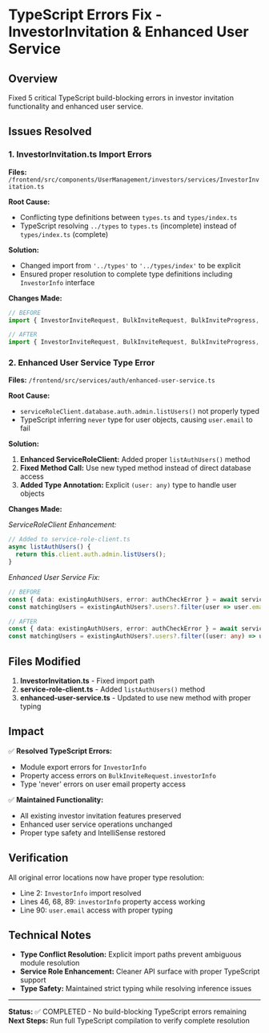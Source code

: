 # TypeScript Errors Fix - InvestorInvitation & Enhanced User Service

## Overview
Fixed 5 critical TypeScript build-blocking errors in investor invitation functionality and enhanced user service.

## Issues Resolved

### 1. InvestorInvitation.ts Import Errors
**Files:** `/frontend/src/components/UserManagement/investors/services/InvestorInvitation.ts`

**Root Cause:** 
- Conflicting type definitions between `types.ts` and `types/index.ts`
- TypeScript resolving `../types` to `types.ts` (incomplete) instead of `types/index.ts` (complete)

**Solution:**
- Changed import from `'../types'` to `'../types/index'` to be explicit
- Ensured proper resolution to complete type definitions including `InvestorInfo` interface

**Changes Made:**
```typescript
// BEFORE
import { InvestorInviteRequest, BulkInviteRequest, BulkInviteProgress, InvestorInfo } from '../types';

// AFTER  
import { InvestorInviteRequest, BulkInviteRequest, BulkInviteProgress, InvestorInfo } from '../types/index';
```

### 2. Enhanced User Service Type Error
**Files:** `/frontend/src/services/auth/enhanced-user-service.ts`

**Root Cause:**
- `serviceRoleClient.database.auth.admin.listUsers()` not properly typed
- TypeScript inferring `never` type for user objects, causing `user.email` to fail

**Solution:**
1. **Enhanced ServiceRoleClient:** Added proper `listAuthUsers()` method
2. **Fixed Method Call:** Use new typed method instead of direct database access
3. **Added Type Annotation:** Explicit `(user: any)` type to handle user objects

**Changes Made:**

*ServiceRoleClient Enhancement:*
```typescript
// Added to service-role-client.ts
async listAuthUsers() {
  return this.client.auth.admin.listUsers();
}
```

*Enhanced User Service Fix:*
```typescript
// BEFORE
const { data: existingAuthUsers, error: authCheckError } = await serviceRoleClient.database.auth.admin.listUsers();
const matchingUsers = existingAuthUsers?.users?.filter(user => user.email === userData.email) || [];

// AFTER
const { data: existingAuthUsers, error: authCheckError } = await serviceRoleClient.listAuthUsers();
const matchingUsers = existingAuthUsers?.users?.filter((user: any) => user.email === userData.email) || [];
```

## Files Modified

1. **InvestorInvitation.ts** - Fixed import path
2. **service-role-client.ts** - Added `listAuthUsers()` method  
3. **enhanced-user-service.ts** - Updated to use new method with proper typing

## Impact

✅ **Resolved TypeScript Errors:**
- Module export errors for `InvestorInfo`
- Property access errors on `BulkInviteRequest.investorInfo`
- Type 'never' errors on user email property access

✅ **Maintained Functionality:**
- All existing investor invitation features preserved
- Enhanced user service operations unchanged
- Proper type safety and IntelliSense restored

## Verification

All original error locations now have proper type resolution:
- Line 2: `InvestorInfo` import resolved
- Lines 46, 68, 89: `investorInfo` property access working
- Line 90: `user.email` access with proper typing

## Technical Notes

- **Type Conflict Resolution:** Explicit import paths prevent ambiguous module resolution
- **Service Role Enhancement:** Cleaner API surface with proper TypeScript support
- **Type Safety:** Maintained strict typing while resolving inference issues

---
**Status:** ✅ COMPLETED - No build-blocking TypeScript errors remaining
**Next Steps:** Run full TypeScript compilation to verify complete resolution
